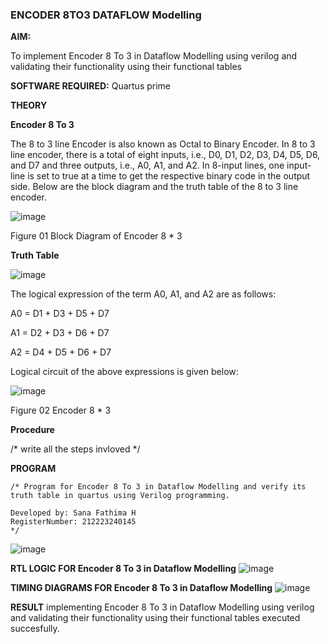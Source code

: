 ### ENCODER 8TO3 DATAFLOW Modelling

**AIM:**

To implement  Encoder 8 To 3 in Dataflow Modelling using verilog and validating their functionality using their functional tables

**SOFTWARE REQUIRED:** Quartus prime

**THEORY**

**Encoder 8 To 3**

The 8 to 3 line Encoder is also known as Octal to Binary Encoder. In 8 to 3 line encoder, there is a total of eight inputs, i.e., D0, D1, D2, D3, D4, D5, D6, and D7 and three outputs, i.e., A0, A1, and A2. In 8-input lines, one input-line is set to true at a time to get the respective binary code in the output side. Below are the block diagram and the truth table of the 8 to 3 line encoder.

![image](https://github.com/naavaneetha/ENCODER8TO3DATAFLOW/assets/154305477/0bc242c1-eb9e-4c47-afe5-30428470efc3)

Figure 01  Block Diagram of Encoder 8 * 3

**Truth Table**

![image](https://github.com/naavaneetha/ENCODER8TO3DATAFLOW/assets/154305477/35496b14-ae6e-4cd1-9abd-d6736b576575)

The logical expression of the term A0, A1, and A2 are as follows:

A0 = D1 + D3 + D5 + D7

A1 = D2 + D3 + D6 + D7

A2 = D4 + D5 + D6 + D7

Logical circuit of the above expressions is given below:

![image](https://github.com/naavaneetha/ENCODER8TO3DATAFLOW/assets/154305477/95acaee6-c873-4c75-89eb-ef09fb158053)

Figure 02  Encoder 8 * 3

**Procedure**

/* write all the steps invloved */

**PROGRAM**
```
/* Program for Encoder 8 To 3 in Dataflow Modelling and verify its truth table in quartus using Verilog programming. 

Developed by: Sana Fathima H
RegisterNumber: 212223240145
*/
```
![image](https://github.com/user-attachments/assets/f61c3fc1-7c2a-4e6a-b1ca-5023f2856dcb)


**RTL LOGIC FOR Encoder 8 To 3 in Dataflow Modelling**
![image](https://github.com/user-attachments/assets/fa87128a-9e2d-4a18-ae2f-4f1b321af7aa)


**TIMING DIAGRAMS FOR Encoder 8 To 3 in Dataflow Modelling**
![image](https://github.com/user-attachments/assets/45cff23f-fb22-48e0-a1ca-aaefb7b536b3)



**RESULT**
implementing Encoder 8 To 3 in Dataflow Modelling using verilog and validating their functionality using their functional tables executed succesfully.




